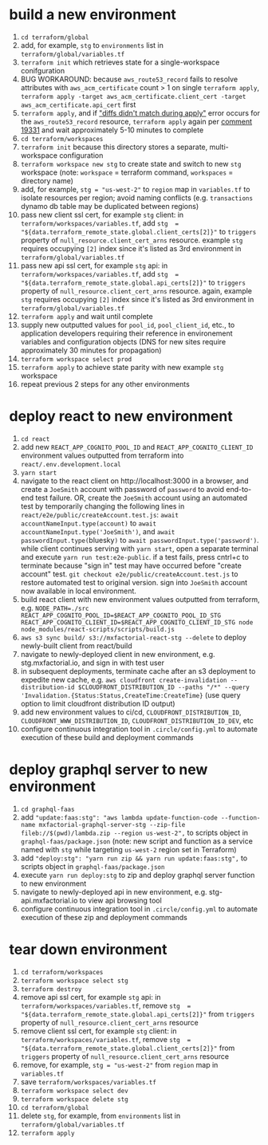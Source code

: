 # build a new environment
1. `cd terraform/global`
1. add, for example, `stg` to `environments` list in `terraform/global/variables.tf`
1. `terraform init` which retrieves state for a single-workspace conifguration
1. BUG WORKAROUND: because `aws_route53_record` fails to resolve attributes with `aws_acm_certificate` count > 1  on single `terraform apply`, `terraform apply -target aws_acm_certificate.client_cert -target aws_acm_certificate.api_cert` first
1. `terraform apply`, and if ["diffs didn't match during apply"](https://github.com/hashicorp/terraform/issues/19331) error occurs for the `aws_route53_record` resource, `terraform apply` again per [comment 19331](https://github.com/hashicorp/terraform/issues/19331#issue-379115920) and wait approximately 5-10 minutes to complete
1. `cd terraform/workspaces`
1. `terraform init` because this directory stores a separate, multi-workspace configuration
1. `terraform workspace new stg` to create state and switch to new `stg` workspace (note: `workspace` = terraform command, `workspaces` = directory name)
1. add, for example, `stg = "us-west-2"` to `region` map in `variables.tf` to isolate resources per region; avoid naming conflicts (e.g. `transactions` dynamo db table may be duplicated between regions)
1. pass new client ssl cert, for example `stg` client:  in `terraform/workspaces/variables.tf`, add `stg  = "${data.terraform_remote_state.global.client_certs[2]}"` to `triggers` property of `null_resource.client_cert_arns` resource. example `stg` requires occupying `[2]` index since it's listed as 3rd environment in `terraform/global/variables.tf`
1. pass new api ssl cert, for example `stg` api:  in `terraform/workspaces/variables.tf`, add `stg  = "${data.terraform_remote_state.global.api_certs[2]}"` to `triggers` property of `null_resource.client_cert_arns` resource. again, example `stg` requires occupying `[2]` index since it's listed as 3rd environment in `terraform/global/variables.tf`
1. `terraform apply` and wait until complete
1. supply new outputted values for `pool_id`, `pool_client_id`, etc., to application developers requiring their reference in environement variables and configuration objects (DNS for new sites require approximately 30 minutes for propagation)
1. `terraform workspace select prod`
1. `terraform apply` to achieve state parity with new example `stg` workspace
1. repeat previous 2 steps for any other environments

# deploy react to new environment
1. `cd react`
1. add new `REACT_APP_COGNITO_POOL_ID` and `REACT_APP_COGNITO_CLIENT_ID` environment values outputted from terraform into `react/.env.development.local`
1. `yarn start`
1. navigate to the react client on http://localhost:3000 in a browser, and create a `JoeSmith` account with password of `password` to avoid end-to-end test failure. OR, create the `JoeSmith` account using an automated test by temporarily changing the following lines in `react/e2e/public/createAccount.test.js`: `await accountNameInput.type(account)` to `await accountNameInput.type('JoeSmith')`, and `await passwordInput.type(`bluesky`)` to `await passwordInput.type('password')`. while client continues serving with `yarn start`, open a separate terminal and execute `yarn run test:e2e-public`. if a test fails, press cntrl+c to terminate because "sign in" test may have occurred before "create account" test. `git checkout e2e/public/createAccount.test.js` to restore automated test to original version. sign into `JoeSmith` account now available in local environment.
1. build react client with new environment values outputted from terraform, e.g. `NODE_PATH=./src REACT_APP_COGNITO_POOL_ID=$REACT_APP_COGNITO_POOL_ID_STG REACT_APP_COGNITO_CLIENT_ID=$REACT_APP_COGNITO_CLIENT_ID_STG node node_modules/react-scripts/scripts/build.js`
1. `aws s3 sync build/ s3://mxfactorial-react-stg --delete` to deploy newly-built client from react/build
1. navigate to newly-deployed client in new environment, e.g. stg.mxfactorial.io, and sign in with test user
1. in subsequent deployments, terminate cache after an s3 deployment to expedite new cache, e.g. `aws cloudfront create-invalidation --distribution-id $CLOUDFRONT_DISTRIBUTION_ID --paths "/*" --query 'Invalidation.{Status:Status,CreateTime:CreateTime}` (use query option to limit cloudfront distribution ID output)
1. add new environment values to ci/cd, `CLOUDFRONT_DISTRIBUTION_ID`, `CLOUDFRONT_WWW_DISTRIBUTION_ID`, `CLOUDFRONT_DISTRIBUTION_ID_DEV`, etc
1. configure continuous integration tool in `.circle/config.yml` to automate execution of these build and deployment commands

# deploy graphql server to new environment
1. `cd graphql-faas`
1. add `"update:faas:stg": "aws lambda update-function-code --function-name mxfactorial-graphql-server-stg --zip-file fileb://$(pwd)/lambda.zip --region us-west-2",` to scripts object in `graphql-faas/package.json` (note: new script and function as a service named with `stg` while targeting `us-west-2` region set in Terraform)
1. add `"deploy:stg": "yarn run zip && yarn run update:faas:stg",` to scripts object in `graphql-faas/package.json`
1. execute `yarn run deploy:stg` to zip and deploy graphql server function to new environment
1. navigate to newly-deployed api in new environment, e.g. stg-api.mxfactorial.io to view api browsing tool
1. configure continuous integration tool in `.circle/config.yml` to automate execution of these zip and deployment commands

# tear down environment
1. `cd terraform/workspaces`
1. `terraform workspace select stg`
1. `terraform destroy`
1. remove api ssl cert, for example `stg` api:  in `terraform/workspaces/variables.tf`, remove `stg  = "${data.terraform_remote_state.global.api_certs[2]}"` from `triggers` property of `null_resource.client_cert_arns` resource
1. remove client ssl cert, for example `stg` client:  in `terraform/workspaces/variables.tf`, remove `stg  = "${data.terraform_remote_state.global.client_certs[2]}"` from `triggers` property of `null_resource.client_cert_arns` resource
1. remove, for example, `stg = "us-west-2"` from `region` map in `variables.tf`
1. save `terraform/workspaces/variables.tf`
1. `terraform workspace select dev`
1. `terraform workspace delete stg`
1. `cd terraform/global`
1. delete `stg`, for example,  from `environments` list in `terraform/global/variables.tf`
1. `terraform apply`